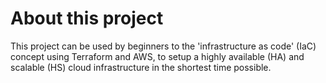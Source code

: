 <h1>About this project</h1>

This project can be used by beginners to the 'infrastructure as code' (IaC) concept using Terraform and AWS, to setup a highly available (HA) and scalable (HS) cloud infrastructure in the shortest time possible.
